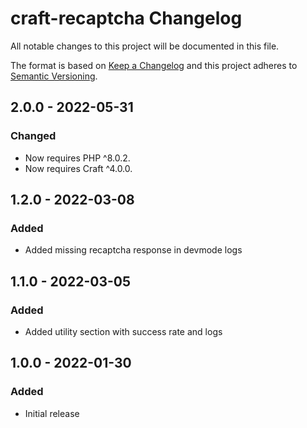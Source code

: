 # craft-recaptcha Changelog

All notable changes to this project will be documented in this file.

The format is based on [Keep a Changelog](http://keepachangelog.com/) and this project adheres to [Semantic Versioning](http://semver.org/).

## 2.0.0 - 2022-05-31
### Changed
- Now requires PHP ^8.0.2.
- Now requires Craft ^4.0.0.

## 1.2.0 - 2022-03-08
### Added
- Added missing recaptcha response in devmode logs

## 1.1.0 - 2022-03-05
### Added
- Added utility section with success rate and logs

## 1.0.0 - 2022-01-30
### Added
- Initial release
